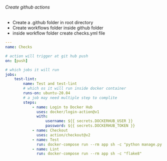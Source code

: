 ###### Create github actions

-   Create a .github folder in root directory
-   Create workflows folder inside github folder
-   inside workflow folder create checks.yml file

```yml
---
name: Checks

# action will trigger at git hub push
on: [push]

# which jobs it will run
jobs:
    test-lint:
        name: Test and test-lint
        # which os it will run inside docker container
        runs-on: ubuntu-20.04
        # a job may need multiple step to complite
        steps:
            - name: Login to Docker Hub
              uses: docker/login-action@v1
              with:
                  username: ${{ secrets.DOCKERHUB_USER }}
                  password: ${{ secrets.DOCKERHUB_TOKEN }}
            - name: Checkout
              uses: action/checkout@v2
            - name: Test
              run: docker-compose run --rm app sh -c "python manage.py test"
            - name: Lint
              run: docker-compose run --rm app sh -c "flake8"
```
